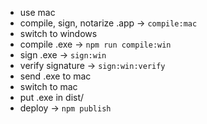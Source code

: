 * use mac
* compile, sign, notarize .app -> `compile:mac`
* switch to windows
* compile .exe -> `npm run compile:win`
* sign .exe -> `sign:win`
* verify signature -> `sign:win:verify`
* send .exe to mac
* switch to mac
* put .exe in dist/
* deploy -> `npm publish`